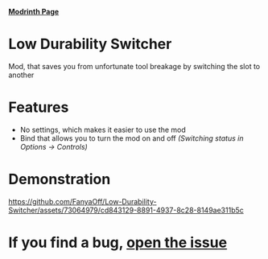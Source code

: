 [**Modrinth Page**](https://modrinth.com/mod/low-durability-switcher)

# Low Durability Switcher

Mod, that saves you from unfortunate tool breakage by switching the slot to another

# Features

- No settings, which makes it easier to use the mod
- Bind that allows you to turn the mod on and off _(Switching status in Options -> Controls)_

# Demonstration
https://github.com/FanyaOff/Low-Durability-Switcher/assets/73064979/cd843129-8891-4937-8c28-8149ae311b5c

# If you find a bug, [open the issue](https://github.com/FanyaOff/Low-Durability-Switcher/issues/new)

